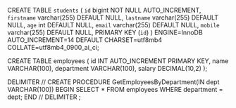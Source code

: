 CREATE TABLE `students` (
`id` bigint NOT NULL AUTO_INCREMENT,
`firstname` varchar(255) DEFAULT NULL,
`lastname` varchar(255) DEFAULT NULL,
`age` int DEFAULT NULL,
`email` varchar(255) DEFAULT NULL,
`mobile` varchar(255) DEFAULT NULL,
PRIMARY KEY (`id`)
) ENGINE=InnoDB AUTO_INCREMENT=14 DEFAULT CHARSET=utf8mb4 COLLATE=utf8mb4_0900_ai_ci;


CREATE TABLE employees (
id INT AUTO_INCREMENT PRIMARY KEY,
name VARCHAR(100),
department VARCHAR(100),
salary DECIMAL(10,2)
);

DELIMITER //
CREATE PROCEDURE GetEmployeesByDepartment(IN dept VARCHAR(100))
BEGIN
SELECT * FROM employees WHERE department = dept;
END //
DELIMITER ;



